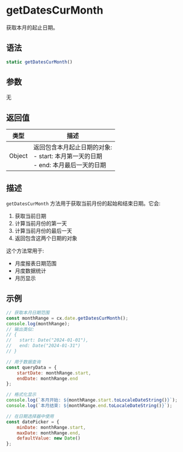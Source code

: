 # getDatesCurMonth

获取本月的起止日期。

## 语法

```javascript
static getDatesCurMonth()
```

## 参数
无

## 返回值

| 类型 | 描述 |
|------|------|
| Object | 返回包含本月起止日期的对象:<br>- start: 本月第一天的日期<br>- end: 本月最后一天的日期 |

## 描述

`getDatesCurMonth` 方法用于获取当前月份的起始和结束日期。它会:

1. 获取当前日期
2. 计算当前月份的第一天
3. 计算当前月份的最后一天
4. 返回包含这两个日期的对象

这个方法常用于:
- 月度报表日期范围
- 月度数据统计
- 月历显示

## 示例

```javascript
// 获取本月日期范围
const monthRange = cx.date.getDatesCurMonth();
console.log(monthRange);
// 输出类似: 
// { 
//   start: Date("2024-01-01"), 
//   end: Date("2024-01-31")
// }

// 用于数据查询
const queryData = {
    startDate: monthRange.start,
    endDate: monthRange.end
};

// 格式化显示
console.log(`本月开始: ${monthRange.start.toLocaleDateString()}`);
console.log(`本月结束: ${monthRange.end.toLocaleDateString()}`);

// 在日期选择器中使用
const datePicker = {
    minDate: monthRange.start,
    maxDate: monthRange.end,
    defaultValue: new Date()
};
``` 
